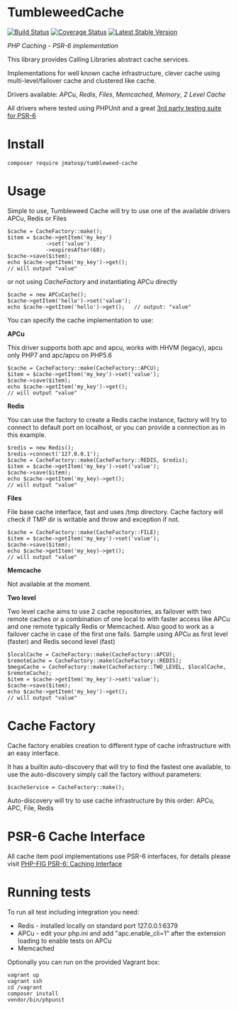 TumbleweedCache
===============

[![Build Status](https://travis-ci.org/jmatosp/TumbleweedCache.svg?branch=master)](https://travis-ci.org/jmatosp/TumbleweedCache) [![Coverage Status](https://coveralls.io/repos/jmatosp/TumbleweedCache/badge.svg?branch=master&service=github)](https://coveralls.io/github/jmatosp/TumbleweedCache?branch=master) [![Latest Stable Version](https://poser.pugx.org/jmatosp/tumbleweed-cache/v/stable)](https://packagist.org/packages/jmatosp/tumbleweed-cache)

*PHP Caching - PSR-6 implementation*

This library provides Calling Libraries abstract cache services.

Implementations for well known cache infrastructure, clever cache using multi-level/failover cache and clustered like cache.

Drivers available: *APCu*, *Redis*, *Files*, *Memcached*, *Memory*, *2 Level Cache* 

All drivers where tested using PHPUnit and a great [3rd party testing suite for PSR-6](https://github.com/php-cache/integration-tests) 


Install
=======

    composer require jmatosp/tumbleweed-cache

Usage
=====

Simple to use, Tumbleweed Cache will try to use one of the available drivers APCu, Redis or Files 

    $cache = CacheFactory::make();
    $item = $cache->getItem('my_key')
                ->set('value')
                ->expiresAfter(60);
    $cache->save($item);
    echo $cache->getItem('my_key')->get();
    // will output "value"
    
or not using *CacheFactory* and instantiating APCu directly
    
    $cache = new APCuCache();
    $cache->getItem('hello')->set('value');
    echo $cache->getItem('hello')->get();   // output: "value"

You can specify the cache implementation to use:
 
**APCu**

This driver supports both apc and apcu, works with HHVM (legacy), apcu only PHP7 and apc/apcu on PHP5.6 

    $cache = CacheFactory::make(CacheFactory::APCU);
    $item = $cache->getItem('my_key')->set('value');
    $cache->save($item);
    echo $cache->getItem('my_key')->get();
    // will output "value"
    
**Redis**

You can use the factory to create a Redis cache instance, factory will try to connect to default port on localhost,
or you can provide a connection as in this example.

    $redis = new Redis();
    $redis->connect('127.0.0.1');
    $cache = CacheFactory::make(CacheFactory::REDIS, $redis);
    $item = $cache->getItem('my_key')->set('value');
    $cache->save($item);
    echo $cache->getItem('my_key)->get();
    // will output "value"

**Files**

File base cache interface, fast and uses /tmp directory. 
Cache factory will check if TMP dir is writable and throw and exception if not.

    $cache = CacheFactory::make(CacheFactory::FILE);
    $item = $cache->getItem('my_key')->set('value');
    $cache->save($item);
    echo $cache->getItem('my_key)->get();
    // will output "value"

**Memcache**

Not available at the moment.


**Two level**

Two level cache aims to use 2 cache repositories, as failover with two remote caches or a combination of one local to 
with faster access like APCu and one remote typically Redis or Memcached.
Also good to work as a failover cache in case of the first one fails.
Sample using APCu as first level (faster) and Redis second level (fast)

    $localCache = CacheFactory::make(CacheFactory::APCU);
    $remoteCache = CacheFactory::make(CacheFactory::REDIS);
    $megaCache = CacheFactory::make(CacheFactory::TWO_LEVEL, $localCache, $remoteCache);
    $item = $cache->getItem('my_key')->set('value');
    $cache->save($item);
    echo $cache->getItem('my_key')->get();
    // will output "value"
    

Cache Factory
=============

Cache factory enables creation to different type of cache infrastructure with an easy interface.

It has a builtin auto-discovery that will try to find the fastest one available, to use the auto-discovery 
simply call the factory without parameters:

    $cacheService = CacheFactory::make();
    
Auto-discovery will try to use cache infrastructure by this order: APCu, APC, File, Redis


PSR-6 Cache Interface
=========================

All cache item pool implementations use PSR-6 interfaces, for details please visit [PHP-FIG PSR-6: Caching Interface](http://www.php-fig.org/psr/psr-6/)

Running tests
============

To run all test including integration you need:

- Redis - installed locally on standard port 127.0.0.1:6379
- APCu - edit your php.ini and add "apc.enable_cli=1" after the extension loading to enable tests on APCu
- Memcached

Optionally you can run on the provided Vagrant box:

    vagrant up
    vagrant ssh
    cd /vagrant
    composer install
    vendor/bin/phpunit
